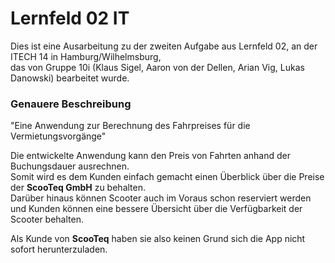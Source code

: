 # Lernfeld 02 IT

Dies ist eine Ausarbeitung zu der zweiten Aufgabe aus Lernfeld 02, an der ITECH 14 in Hamburg/Wilhelmsburg, <br> 
das von Gruppe 10i (Klaus Sigel, Aaron von der Dellen, Arian Vig, Lukas Danowski) bearbeitet wurde.

### Genauere Beschreibung
"Eine Anwendung zur Berechnung des Fahrpreises für die Vermietungsvorgänge" <br>

Die entwickelte Anwendung kann den Preis von Fahrten anhand der Buchungsdauer ausrechnen. <br>
Somit wird es dem Kunden einfach gemacht einen Überblick über die Preise der **ScooTeq GmbH** zu behalten. <br>
Darüber hinaus können Scooter auch im Voraus schon reserviert werden und Kunden können eine bessere Übersicht über die Verfügbarkeit der Scooter behalten. <br>

Als Kunde von **ScooTeq** haben sie also keinen Grund sich die App nicht sofort herunterzuladen.